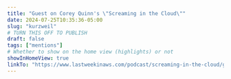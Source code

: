 ```yaml
---
title: "Guest on Corey Quinn's \"Screaming in the Cloud\""
date: 2024-07-25T10:35:36-05:00
slug: "kurzweil"
# TURN THIS OFF TO PUBLISH
draft: false
tags: ["mentions"]
# Whether to show on the home view (highlights) or not
showInHomeView: true
linkTo: "https://www.lastweekinaws.com/podcast/screaming-in-the-cloud/generating-ai-laughs-with-daniel-feldman/"
---
```

